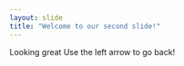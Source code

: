 ```yaml
---
layout: slide
title: "Welcome to our second slide!"
---
```

Looking great
Use the left arrow to go back!
